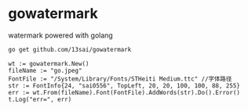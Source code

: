 # gowatermark

watermark powered with golang

```sh
go get github.com/13sai/gowatermark
```


```golang
wt := gowatermark.New()
fileName := "go.jpeg"
FontFile := "/System/Library/Fonts/STHeiti Medium.ttc" //字体路径
str := FontInfo{24, "sai0556", TopLeft, 20, 20, 100, 100, 88, 255}
err := wt.From(fileName).Font(FontFile).AddWords(str).Do().Error()
t.Log("err=", err)
```